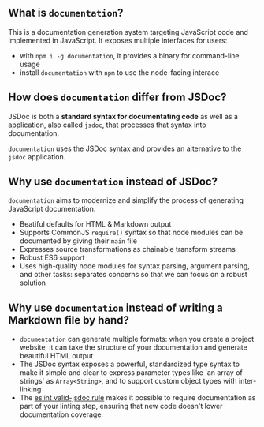 ## What is `documentation`?

This is a documentation generation system targeting JavaScript code and implemented
in JavaScript. It exposes multiple interfaces for users:

* with `npm i -g documentation`, it provides a binary for command-line usage
* install `documentation` with `npm` to use the node-facing interace

## How does `documentation` differ from JSDoc?

JSDoc is both a **standard syntax for documentating code** as well as a
application, also called `jsdoc`, that processes that syntax into documentation.

`documentation` uses the JSDoc syntax and provides an alternative to the `jsdoc`
application.

## Why use `documentation` instead of JSDoc?

`documentation` aims to modernize and simplify the process of generating JavaScript
documentation.

* Beatiful defaults for HTML & Markdown output
* Supports CommonJS `require()` syntax so that node modules can be documented
  by giving their `main` file
* Expresses source transformations as chainable transform streams
* Robust ES6 support
* Uses high-quality node modules for syntax parsing, argument parsing, and other
  tasks: separates concerns so that we can focus on a robust solution

## Why use `documentation` instead of writing a Markdown file by hand?

* `documentation` can generate multiple formats: when you create a project
  website, it can take the structure of your documentation and generate
  beautiful HTML output
* The JSDoc syntax exposes a powerful, standardized type syntax to make it
  simple and clear to express parameter types like 'an array of strings'
  as `Array<String>`, and to support custom object types with inter-linking
* The [eslint valid-jsdoc rule](http://eslint.org/docs/rules/valid-jsdoc.html)
  makes it possible to require documentation as part of your linting step,
  ensuring that new code doesn't lower documentation coverage.
